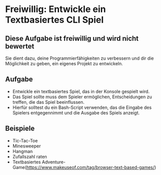# Freiwillig: Entwickle ein Textbasiertes CLI Spiel

## Diese Aufgabe ist freiwillig und wird nicht bewertet

Sie dient dazu, deine Programmierfähigkeiten zu verbessern und dir die Möglichkeit zu geben, ein eigenes Projekt zu entwickeln.

## Aufgabe

- Entwickle ein textbasiertes Spiel, das in der Konsole gespielt wird.
- Das Spiel sollte muss dem Spieler ermöglichen, Entscheidungen zu treffen, die das Spiel beeinflussen.
- Hierfür solltest du ein Bash-Script verwenden, das die Eingabe des Spielers entgegennimmt und die Ausgabe des Spiels anzeigt.

## Beispiele

- Tic-Tac-Toe
- Minesweeper
- Hangman
- Zufallszahl raten
- Textbasiertes Adventure-Game(https://www.makeuseof.com/tag/browser-text-based-games/)
